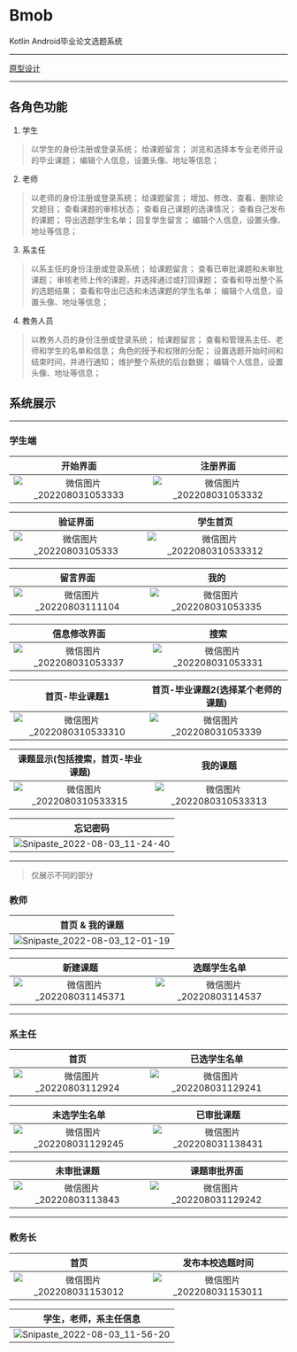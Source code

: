 # Bmob
Kotlin Android毕业论文选题系统
***
[原型设计]([AndroidX](https://developer.android.google.cn/jetpack/androidx))
***
## 各角色功能
1. 学生
>	以学生的身份注册或登录系统；
>	给课题留言；
>	浏览和选择本专业老师开设的毕业课题；
>	编辑个人信息，设置头像、地址等信息；
2. 老师
>	以老师的身份注册或登录系统；
>	给课题留言；
>	增加、修改、查看、删除论文题目；
>	查看课题的审核状态；
>	查看自己课题的选课情况；
> 查看自己发布的课题；
>	导出选题学生名单；
>	回复学生留言；
>	编辑个人信息，设置头像、地址等信息；
3. 系主任
>	以系主任的身份注册或登录系统；
>	给课题留言；
>	查看已审批课题和未审批课题；
>	审核老师上传的课题，并选择通过或打回课题；
>	查看和导出整个系的选题结果；
>	查看和导出已选和未选课题的学生名单；
>	编辑个人信息，设置头像、地址等信息；
4. 教务人员
>	以教务人员的身份注册或登录系统；
>	给课题留言；
>	查看和管理系主任、老师和学生的名单和信息；
>	角色的授予和权限的分配；
>	设置选题开始时间和结束时间，并进行通知；
>	维护整个系统的后台数据；
>	编辑个人信息，设置头像、地址等信息；

## 系统展示
***
### 学生端
|                       开始界面                       |                         注册界面                         |
| :----------------------------------------------------------: | :----------------------------------------------------------: |
| ![微信图片_202208031053333](https://user-images.githubusercontent.com/72325667/182514631-8ffc9d3c-c39a-4cc5-a54c-973c181dd9c6.jpg) | ![微信图片_202208031053332](https://user-images.githubusercontent.com/72325667/182514873-f9990238-57ba-49ff-a000-e3c4deb602d8.jpg) |

|                       验证界面                       |                         学生首页                         |
| :----------------------------------------------------------: | :----------------------------------------------------------: |
| ![微信图片_20220803105333](https://user-images.githubusercontent.com/72325667/182514974-c8a148e4-230c-4085-921d-93b4173719d4.jpg) | ![微信图片_2022080310533312](https://user-images.githubusercontent.com/72325667/182515402-d3b86a31-aece-4ef9-a037-efbb075628a6.jpg) |

|                       留言界面                       |                         我的                         |
| :----------------------------------------------------------: | :----------------------------------------------------------: |
| ![微信图片_20220803111104](https://user-images.githubusercontent.com/72325667/182516010-968c7edf-6b94-4b47-9554-a1392e569c15.jpg) | ![微信图片_202208031053335](https://user-images.githubusercontent.com/72325667/182516100-8d4161a9-6691-4109-a794-b796fbb7fbfd.jpg) |


|                       信息修改界面                       |                         搜索                         |
| :----------------------------------------------------------: | :----------------------------------------------------------: |
| ![微信图片_202208031053337](https://user-images.githubusercontent.com/72325667/182516254-42e0a575-15d3-4ac6-8330-7d2e4425003d.jpg) | ![微信图片_202208031053331](https://user-images.githubusercontent.com/72325667/182516372-734c99b2-8078-47a5-8295-06da0578658c.jpg) |

|                       首页-毕业课题1                       |                         首页-毕业课题2(选择某个老师的课题)                          |
| :----------------------------------------------------------: | :----------------------------------------------------------: |
| ![微信图片_2022080310533310](https://user-images.githubusercontent.com/72325667/182516693-9eae12c2-4ac2-42ad-9a31-f2609ff8b447.jpg) | ![微信图片_202208031053339](https://user-images.githubusercontent.com/72325667/182516828-49d6eba4-f4db-4ac7-83b4-493115ec8697.jpg) |

|                       课题显示(包括搜索，首页-毕业课题)                       |                         我的课题                         |
| :----------------------------------------------------------: | :----------------------------------------------------------: |
| ![微信图片_2022080310533315](https://user-images.githubusercontent.com/72325667/182517014-8994c36b-7910-459c-8660-567d67ad947d.jpg) | ![微信图片_2022080310533313](https://user-images.githubusercontent.com/72325667/182517077-44b90b47-71cd-4036-a38f-c0e7a68461a1.jpg) |


|                       忘记密码                       |
| :----------------------------------------------------------: |
| ![Snipaste_2022-08-03_11-24-40](https://user-images.githubusercontent.com/72325667/182517452-30468981-5045-476f-81f8-e52dd14130a0.png) |

***
> 仅展示不同的部分
### 教师
|                       首页 & 我的课题                         |
| :----------------------------------------------------------: |
| ![Snipaste_2022-08-03_12-01-19](https://user-images.githubusercontent.com/72325667/182521451-e0a7501d-98ac-49c2-bf99-1b3e542c126d.png) |

|                       新建课题                       |                         选题学生名单                         |
| :----------------------------------------------------------: | :----------------------------------------------------------: |
| ![微信图片_202208031145371](https://user-images.githubusercontent.com/72325667/182519892-50277887-156b-42ba-aad2-85092dcf1ca3.jpg) | ![微信图片_20220803114537](https://user-images.githubusercontent.com/72325667/182519942-22ebac38-b564-472b-99c9-2522a9e45f53.jpg) |

***
### 系主任
|                       首页                       |                         已选学生名单                         |
| :----------------------------------------------------------: | :----------------------------------------------------------: |
| ![微信图片_20220803112924](https://user-images.githubusercontent.com/72325667/182518061-1c7e97a4-ca1d-4d66-b0c9-fb5b691d38cc.jpg) | ![微信图片_202208031129241](https://user-images.githubusercontent.com/72325667/182518124-64207b02-d66f-4da8-af4c-a95f5690544c.jpg) |

|                       未选学生名单                       |                         已审批课题                         |
| :----------------------------------------------------------: | :----------------------------------------------------------: |
| ![微信图片_202208031129245](https://user-images.githubusercontent.com/72325667/182518200-da232bcc-ece7-4df1-9d0a-bc0f69e3269c.jpg) | ![微信图片_202208031138431](https://user-images.githubusercontent.com/72325667/182518962-ace6ecd2-8653-4fc3-acb6-3c83abf7a9e3.jpg) |

|                       未审批课题                       |                         课题审批界面                         |
| :----------------------------------------------------------: | :----------------------------------------------------------: |
| ![微信图片_20220803113843](https://user-images.githubusercontent.com/72325667/182519004-5f218c19-c43c-4357-a4be-cdbcd3846e6b.jpg) | ![微信图片_202208031129242](https://user-images.githubusercontent.com/72325667/182519080-73e86cf6-acd9-4085-8129-f8d2e4675349.jpg) |

***
### 教务长
|                       首页                       |                         发布本校选题时间                         |
| :----------------------------------------------------------: | :----------------------------------------------------------: |
| ![微信图片_202208031153012](https://user-images.githubusercontent.com/72325667/182520634-16741b96-f163-49df-95b9-9efa958482b0.jpg) | ![微信图片_202208031153011](https://user-images.githubusercontent.com/72325667/182520661-a8fd47d0-388e-4584-9736-911d09eb4d10.jpg) |

|                       学生，老师，系主任信息                       |
| :----------------------------------------------------------: |
| ![Snipaste_2022-08-03_11-56-20](https://user-images.githubusercontent.com/72325667/182520968-27b1b58e-b23d-4c5a-bc0b-255bba16ca72.png) |




